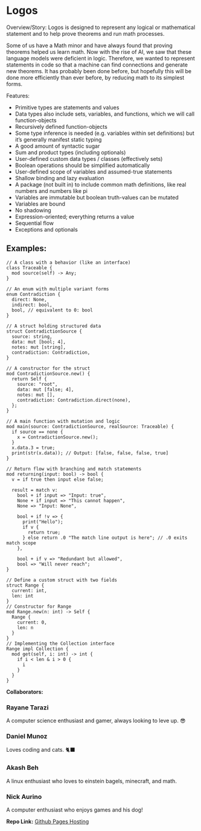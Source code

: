# Logos

Overview/Story:
Logos is designed to represent any logical or mathematical statement and to help prove theorems and run math processes.

Some of us have a Math minor and have always found that proving theorems helped us learn math. Now with the rise of AI, we saw that these language models were deficient in logic. Therefore, we wanted to represent statements in code so that a machine can find connections and generate new theorems. It has probably been done before, but hopefully this will be done more efficiently than ever before, by reducing math to its simplest forms.

Features:
- Primitive types are statements and values
- Data types also include sets, variables, and functions, which we will call function-objects
- Recursively defined function-objects
- Some type inference is needed (e.g. variables within set definitions) but it’s generally manifest static typing
- A good amount of syntactic sugar
- Sum and product types (including optionals)
- User-defined custom data types / classes (effectively sets)
- Boolean operations should be simplified automatically
- User-defined scope of variables and assumed-true statements
- Shallow binding and lazy evaluation
- A package (not built in) to include common math definitions, like real numbers and numbers like pi
- Variables are immutable but boolean truth-values can be mutated
- Variables are bound
- No shadowing
- Expression-oriented; everything returns a value
- Sequential flow
- Exceptions and optionals

## Examples:

```logos
// A class with a behavior (like an interface)
class Traceable {
  mod source(self) -> Any;
}
```
```logos
// An enum with multiple variant forms
enum Contradiction {
  direct: None,
  indirect: bool,
  bool, // equivalent to 0: bool
}
```
```logos
// A struct holding structured data
struct ContradictionSource {
  source: string,
  data: mut [bool; 4],
  notes: mut [string],
  contradiction: Contradiction,
}
```
```logos
// A constructor for the struct
mod ContradictionSource.new() {
  return Self {
    source: "root",
    data: mut [false; 4],
    notes: mut [],
    contradiction: Contradiction.direct(none),
  };
}
```
```logos
// A main function with mutation and logic
mod main(source: ContradictionSource, realSource: Traceable) {
  if source == none {
    x = ContradictionSource.new();
  }
  x.data.3 = true;
  print(str(x.data)); // Output: [false, false, false, true]
}
```
```logos
// Return flow with branching and match statements
mod returning(input: bool) -> bool {
  v = if true then input else false;

  result = match v:
    bool + if input => "Input: true",
    None + if input => "This cannot happen",
    None => "Input: None",

    bool + if !v => {
      print("Hello");
      if v {
        return true;
      } else return .0 "The match line output is here"; // .0 exits match scope
    },

    bool + if v => "Redundant but allowed",
    bool => "Will never reach";
}
```
```logos
// Define a custom struct with two fields
struct Range {
  current: int,
  len: int
}
// Constructor for Range
mod Range.new(n: int) -> Self {
  Range {
    current: 0,
    len: n
  }
}
// Implementing the Collection interface
Range impl Collection {
  mod get(self, i: int) -> int {
    if i < len & i > 0 {
      i
    }
  }
}
```
**Collaborators:**

### Rayane Tarazi 
A computer science enthusiast and gamer, always looking to leve up. 😎	
### Daniel Munoz 
Loves coding and cats. 🐈‍⬛
### Akash Beh 
A linux enthusiast who loves to einstein bagels, minecraft, and math.
### Nick Aurino
A computer enthusiast who enjoys games and his dog! 

**Repo Link:**
[Github Pages Hosting](https://rtarazi1105.github.io/Logos/)

